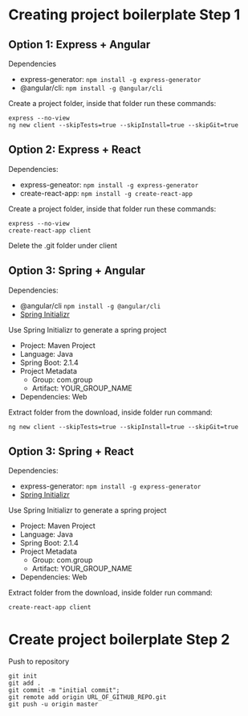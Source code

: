 # Creating project boilerplate Step 1

## Option 1: Express + Angular

Dependencies

- express-generator: `npm install -g express-generator`
- @angular/cli: `npm install -g @angular/cli`

Create a project folder, inside that folder run these commands:

```
express --no-view
ng new client --skipTests=true --skipInstall=true --skipGit=true
```

## Option 2: Express + React

Dependencies:

- express-geneator: `npm install -g express-generator`
- create-react-app: `npm install -g create-react-app`

Create a project folder, inside that folder run these commands:

```
express --no-view
create-react-app client
```

Delete the .git folder under client

## Option 3: Spring + Angular

Dependencies:

- @angular/cli `npm install -g @angular/cli`
- [Spring Initializr](https://start.spring.io/)

Use Spring Initializr to generate a spring project

- Project: Maven Project
- Language: Java
- Spring Boot: 2.1.4
- Project Metadata
  - Group: com.group
  - Artifact: YOUR_GROUP_NAME
- Dependencies: Web

Extract folder from the download, inside folder run command:

```
ng new client --skipTests=true --skipInstall=true --skipGit=true
```

## Option 3: Spring + React

Dependencies:

- express-generator: `npm install -g express-generator`
- [Spring Initializr](https://start.spring.io/)

Use Spring Initializr to generate a spring project

- Project: Maven Project
- Language: Java
- Spring Boot: 2.1.4
- Project Metadata
  - Group: com.group
  - Artifact: YOUR_GROUP_NAME
- Dependencies: Web

Extract folder from the download, inside folder run command:

```
create-react-app client
```

# Create project boilerplate Step 2

Push to repository

```
git init
git add .
git commit -m "initial commit";
git remote add origin URL_OF_GITHUB_REPO.git
git push -u origin master
```
